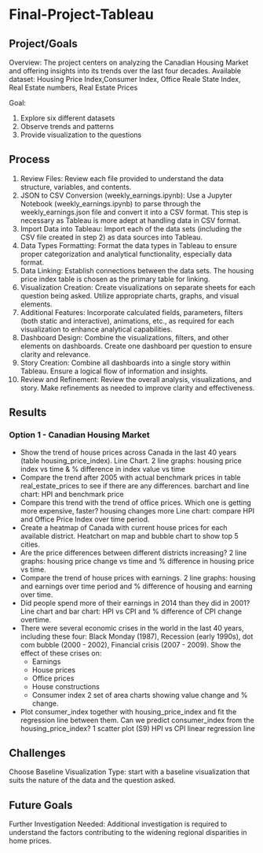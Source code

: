 # Final-Project-Tableau

## Project/Goals
Overview:
The project centers on analyzing the Canadian Housing Market and offering insights into its trends over the last four decades.
Available dataset: Housing Price Index,Consumer Index, Office Reale State Index, Real Estate numbers, Real Estate Prices

Goal:
1. Explore six different datasets
2. Observe trends and patterns
3. Provide visualization to the questions 

## Process
1. Review Files: Review each file provided to understand the data structure, variables, and contents.
2. JSON to CSV Conversion (weekly_earnings.ipynb): Use a Jupyter Notebook (weekly_earnings.ipynb) to parse through the weekly_earnings.json file and convert it into a CSV format. This step is necessary as Tableau is more adept at handling data in CSV format.
3. Import Data into Tableau: Import each of the data sets (including the CSV file created in step 2) as data sources into Tableau.
4. Data Types Formatting: Format the data types in Tableau to ensure proper categorization and analytical functionality, especially data format.
5. Data Linking: Establish connections between the data sets. The housing price index table is chosen as the primary table for linking.
6. Visualization Creation: Create visualizations on separate sheets for each question being asked. Utilize appropriate charts, graphs, and visual elements.
7. Additional Features: Incorporate calculated fields, parameters, filters (both static and interactive), animations, etc., as required for each visualization to enhance analytical capabilities.
8. Dashboard Design: Combine the visualizations, filters, and other elements on dashboards. Create one dashboard per question to ensure clarity and relevance.
9. Story Creation: Combine all dashboards into a single story within Tableau. Ensure a logical flow of information and insights.
10. Review and Refinement: Review the overall analysis, visualizations, and story. Make refinements as needed to improve clarity and effectiveness.

## Results
### Option 1 - Canadian Housing Market
- Show the trend of house prices across Canada in the last 40 years (table housing_price_index). Line Chart.
    2 line graphs: housing price index vs time & % difference in index value vs time
- Compare the trend after 2005 with actual benchmark prices in table real_estate_prices to see if there are any differences.
    barchart and line chart: HPI and benchmark price
- Compare this trend with the trend of office prices. Which one is getting more expensive, faster? housing changes more
    Line chart: compare HPI and Office Price Index over time period.
- Create a heatmap of Canada with current house prices for each available district.
    Heatchart on map and bubble chart to show top 5 cities.
- Are the price differences between different districts increasing?
    2 line graphs: housing price change vs time and % difference in housing price vs time.
- Compare the trend of house prices with earnings. 
    2 line graphs: housing and earnings over time period and % difference of housing and earning over time.
- Did people spend more of their earnings in 2014 than they did in 2001? 
    Line chart and bar chart: HPI vs CPI and % difference of CPI change overtime.
- There were several economic crises in the world in the last 40 years, including these four: Black Monday (1987), Recession (early 1990s), dot com bubble (2000 - 2002), Financial crisis (2007 - 2009). Show the effect of these crises on:
  - Earnings
  - House prices
  - Office prices
  - House constructions
  - Consumer index
  2 set of area charts showing value change and % change.
- Plot consumer_index together with housing_price_index and fit the regression line between them. Can we predict consumer_index from the housing_price_index?
    1 scatter plot (S9)
    HPI vs CPI
    linear regression line
## Challenges 
Choose Baseline Visualization Type: start with a baseline visualization that suits the nature of the data and the question asked.


## Future Goals
Further Investigation Needed: Additional investigation is required to understand the factors contributing to the widening regional disparities in home prices.
